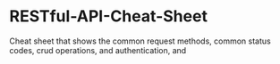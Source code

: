 # RESTful-API-Cheat-Sheet
Cheat sheet that shows the common request methods, common status codes, crud operations, and authentication, and 
